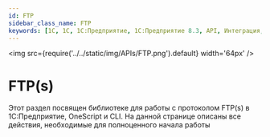 ```yaml
---
id: FTP
sidebar_class_name: FTP
keywords: [1C, 1С, 1С:Предприятие, 1С:Предприятие 8.3, API, Интеграция, Сервисы, Обмен, OneScript, CLI, FTP, FTPS]
---
```


<img src={require('../../static/img/APIs/FTP.png').default} width='64px' />

# FTP(s)


Этот раздел посвящен библиотеке для работы с протоколом FTP(s) в 1С:Предприятие, OneScript и CLI. На данной странице описаны все действия, необходимые для полноценного начала работы

